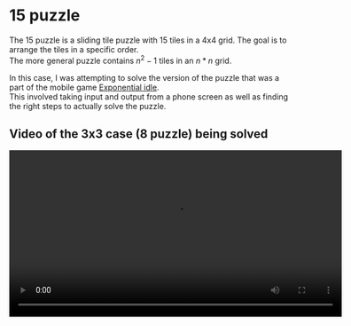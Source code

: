 # 15 puzzle

The 15 puzzle is a sliding tile puzzle with 15 tiles in a 4x4 grid. The goal is to arrange the tiles in a specific order.\
The more general puzzle contains $n^2 - 1$ tiles in an $n*n$ grid.

In this case, I was attempting to solve the version of the puzzle that was a part of the mobile game [Exponential idle](https://conicgames.github.io/exponentialidle/index.html).\
This involved taking input and output from a phone screen as well as finding the right steps to actually solve the puzzle.

## Video of the 3x3 case (8 puzzle) being solved
<video src='assets/3x3.mkv' width='600'>

## Video of the 5x5 case (24 puzzle) being solved
<video src='assets/5x5.mkv' width='600'>

